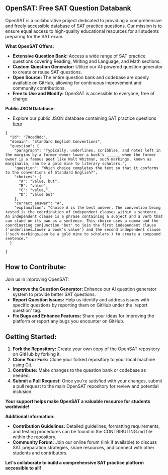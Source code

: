 ## OpenSAT: Free SAT Question Databank

OpenSAT is a collaborative project dedicated to providing a comprehensive and freely accessible database of SAT practice questions. Our mission is to ensure equal access to high-quality educational resources for all students preparing for the SAT exam.

**What OpenSAT Offers:**

- **Extensive Question Bank:** Access a wide range of SAT practice questions covering Reading, Writing and Language, and Math sections.
- **Custom Question Generator:** Utilize our AI-powered question generator to create or reuse SAT questions.
- **Open Source:** The entire question bank and codebase are openly available on GitHub, allowing for continuous improvement and community contributions.
- **Free to Use and Modify:** OpenSAT is accessible to everyone, free of charge.

**Public JSON Database:**
- Explore our public JSON database containing SAT practice questions [here](https://api.jsonsilo.com/public/942c3c3b-3a0c-4be3-81c2-12029def19f5).

```
{
  "id": "70ced8dc",
  "domain": "Standard English Conventions",
  "question": {
    "paragraph": "Typically, underlines, scribbles, and notes left in the margins by a former owner lower a book’s ______ when the former owner is a famous poet like Walt Whitman, such markings, known as marginalia, can be a gold mine to literary scholars.",
    "question": "Which choice completes the text so that it conforms to the conventions of Standard English?",
    "choices": {
      "A": "value, but",
      "B": "value",
      "C": "value,",
      "D": "value but"
    },
    "correct_answer": "A",
    "explanation": "Choice A is the best answer. The convention being tested is the coordination of independent clauses within a sentence. An independent clause is a phrase containing a subject and a verb that can stand on its own as a sentence. This choice uses a comma and the coordinating conjunction 'but' to join the first independent clause ('underlines…lower a book’s value') and the second independent clause ('such markings…can be a gold mine to scholars') to create a compound sentence."
  }

}

```

## How to Contribute:

Join us in improving OpenSAT:

- **Improve the Question Generator:** Enhance our AI question generator system to provide better SAT questions.
- **Report Question Issues:** Help us identify and address issues with specific questions by reporting them on GitHub under the 'report question' tag.
- **Fix Bugs and Enhance Features:** Share your ideas for improving the platform or report any bugs you encounter on GitHub.

## Getting Started:

1. **Fork the Repository:** Create your own copy of the OpenSAT repository on GitHub by forking it.
2. **Clone Your Fork:** Clone your forked repository to your local machine using Git.
3. **Contribute:** Make changes to the question bank or codebase as needed.
4. **Submit a Pull Request:** Once you're satisfied with your changes, submit a pull request to the main OpenSAT repository for review and potential inclusion.

**Your support helps make OpenSAT a valuable resource for students worldwide!**

**Additional Information:**

- **Contribution Guidelines:** Detailed guidelines, formatting requirements, and testing procedures can be found in the CONTRIBUTING.md file within the repository.
- **Community Forum:** Join our online forum (link if available) to discuss SAT preparation strategies, share resources, and connect with other students and contributors.

**Let's collaborate to build a comprehensive SAT practice platform accessible to all!**
